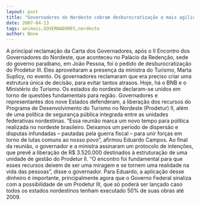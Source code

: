 ```yaml
---
layout: post
title: "Governadores do Nordeste cobram desburocratização e mais agilidade no Prodetur"
date: 2007-04-13
tags: animais,GOVERNADORES,nordeste
author: None
---
```

A principal reclamação da Carta dos Governadores, após o II Encontro dos Governadores do Nordeste, que aconteceu no Palácio da Redenção, sede do governo paraibano, em João Pessoa, foi o pedido de desburocratização do Prodetur III. Eles aproveitaram a presença da ministra do Turismo, Marta Suplicy, no evento. 
Os governadores reclamaram que era preciso criar uma estrutura única de decisão, para evitar tantos atrasos. Hoje, há o BNB e o Ministério do Turismo.
Os estados do nordeste declaram-se unidos em torno de questões fundamentais para região. Governadores e representantes dos nove Estados defenderam, a liberação dos recursos do Programa de Desenvolvimento do Turismo no Nordeste (Prodetur) II, além de uma política de segurança pública integrada entre as unidades federativas nordestinas. 
“Essa reunião marca um novo tempo para política realizada no nordeste brasileiro. Deixamos um período de dispersão e disputas infundadas – pautadas pela guerra fiscal – para unir forças em torno de lutas comuns ao nosso povo”, afirmou Eduardo Campos.
Ao final da reunião, o governador e a ministra assinaram um protocolo de intenções, que prevê a liberação de R$ 3.520.000 destinados à estruturação de uma unidade de gestão do Prodetur II. 
“O encontro foi fundamental para que esses recursos deixem de ser uma miragem e se tornem uma realidade na vida das pessoas”, disse o governador. 
Para Eduardo, a aplicação desse dinheiro é importante, principalmente agora que o Governo Federal sinaliza com a possibilidade de um Prodetur III, que só poderá ser lançado caso todos os estados nordestinos tenham executado 50% de suas obras até 2009. 